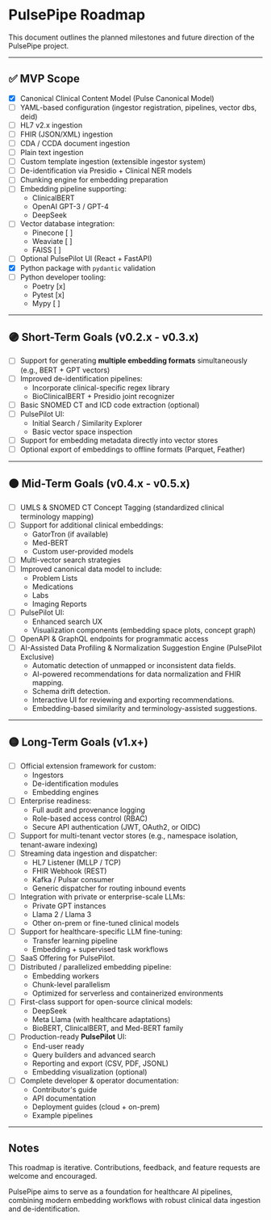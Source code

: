 # PulsePipe Roadmap

This document outlines the planned milestones and future direction of the PulsePipe project.

---

## ✅ MVP Scope

- [x] Canonical Clinical Content Model (Pulse Canonical Model)
- [ ] YAML-based configuration (ingestor registration, pipelines, vector dbs, deid)
- [ ] HL7 v2.x ingestion
- [ ] FHIR (JSON/XML) ingestion
- [ ] CDA / CCDA document ingestion
- [ ] Plain text ingestion
- [ ] Custom template ingestion (extensible ingestor system)
- [ ] De-identification via Presidio + Clinical NER models
- [ ] Chunking engine for embedding preparation
- [ ] Embedding pipeline supporting:
    - ClinicalBERT
    - OpenAI GPT-3 / GPT-4
    - DeepSeek
- [ ] Vector database integration:
    - Pinecone [ ]
    - Weaviate [ ]
    - FAISS [ ]
- [ ] Optional PulsePilot UI (React + FastAPI)
- [x] Python package with `pydantic` validation
- [ ] Python developer tooling:
    - Poetry [x]
    - Pytest [x]
    - Mypy [ ]

---

## 🟣 Short-Term Goals (v0.2.x - v0.3.x)

- [ ] Support for generating **multiple embedding formats** simultaneously (e.g., BERT + GPT vectors)
- [ ] Improved de-identification pipelines:
    - Incorporate clinical-specific regex library
    - BioClinicalBERT + Presidio joint recognizer
- [ ] Basic SNOMED CT and ICD code extraction (optional)
- [ ] PulsePilot UI:
    - Initial Search / Similarity Explorer
    - Basic vector space inspection
- [ ] Support for embedding metadata directly into vector stores
- [ ] Optional export of embeddings to offline formats (Parquet, Feather)

---

## 🟠 Mid-Term Goals (v0.4.x - v0.5.x)

- [ ] UMLS & SNOMED CT Concept Tagging (standardized clinical terminology mapping)
- [ ] Support for additional clinical embeddings:
    - GatorTron (if available)
    - Med-BERT
    - Custom user-provided models
- [ ] Multi-vector search strategies
- [ ] Improved canonical data model to include:
    - Problem Lists
    - Medications
    - Labs
    - Imaging Reports
- [ ] PulsePilot UI:
    - Enhanced search UX
    - Visualization components (embedding space plots, concept graph)
- [ ] OpenAPI & GraphQL endpoints for programmatic access
- [ ] AI-Assisted Data Profiling & Normalization Suggestion Engine (PulsePilot Exclusive)
    - Automatic detection of unmapped or inconsistent data fields.
    - AI-powered recommendations for data normalization and FHIR mapping.
    - Schema drift detection.
    - Interactive UI for reviewing and exporting recommendations.
    - Embedding-based similarity and terminology-assisted suggestions.

---

## 🟡 Long-Term Goals (v1.x+)

- [ ] Official extension framework for custom:
    - Ingestors
    - De-identification modules
    - Embedding engines
- [ ] Enterprise readiness:
    - Full audit and provenance logging
    - Role-based access control (RBAC)
    - Secure API authentication (JWT, OAuth2, or OIDC)
- [ ] Support for multi-tenant vector stores (e.g., namespace isolation, tenant-aware indexing)
- [ ] Streaming data ingestion and dispatcher:
    - HL7 Listener (MLLP / TCP)
    - FHIR Webhook (REST)
    - Kafka / Pulsar consumer
    - Generic dispatcher for routing inbound events
- [ ] Integration with private or enterprise-scale LLMs:
    - Private GPT instances
    - Llama 2 / Llama 3
    - Other on-prem or fine-tuned clinical models
- [ ] Support for healthcare-specific LLM fine-tuning:
    - Transfer learning pipeline
    - Embedding + supervised task workflows
- [ ] SaaS Offering for PulsePilot.
- [ ] Distributed / parallelized embedding pipeline:
    - Embedding workers
    - Chunk-level parallelism
    - Optimized for serverless and containerized environments
- [ ] First-class support for open-source clinical models:
    - DeepSeek
    - Meta Llama (with healthcare adaptations)
    - BioBERT, ClinicalBERT, and Med-BERT family
- [ ] Production-ready **PulsePilot** UI:
    - End-user ready
    - Query builders and advanced search
    - Reporting and export (CSV, PDF, JSONL)
    - Embedding visualization (optional)
- [ ] Complete developer & operator documentation:
    - Contributor's guide
    - API documentation
    - Deployment guides (cloud + on-prem)
    - Example pipelines

---

## Notes

This roadmap is iterative. Contributions, feedback, and feature requests are welcome and encouraged.

PulsePipe aims to serve as a foundation for healthcare AI pipelines, combining modern embedding workflows with robust clinical data ingestion and de-identification.
